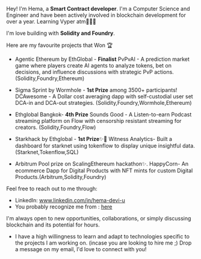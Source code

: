 Hey! I'm Hema, a **Smart Contract developer**. I'm a Computer Science and Engineer and have been actively involved in blockchain development for over a year. Learning Vyper atm👩🏽‍💻


I'm love building with **Solidity and Foundry**. 


Here are my favourite projects that Won 🏆 

- Agentic Ethereum by EthGlobal - **Finalist**
  PvPvAI - A prediction market game where players create AI agents to analyze tokens, bet on decisions, and influence discussions with strategic PvP actions. (Solidity,Foundry,Ethereum)


- Sigma Sprint by Wormhole - **1st Prize** among 3500+ participants!
  DCAwesome - A Dollar cost averaging dapp with self-custodial user set DCA-in and DCA-out strategies. (Solidity,Foundry,Wormhole,Ethereum)

- Ethglobal Bangkok-  **4th Prize**
  Sounds Good - A Listen-to-earn Podcast streaming platform on Flow with censorship resistant streaming for creators. (Solidity,Foundry,Flow)
  
- Starkhack by Ethglobal - **1st Prize**✨🥇
  Witness Analytics- Built a dashboard for starknet using tokenflow to display unique insightful data.(Starknet,Tokenflow,SQL)
  
  
- Arbitrum Pool prize on ScalingEthereum hackathon✨.
  HappyCorn- An ecommerce Dapp for Digital Products with NFT mints for custom Digital Products.(Arbitrum,Solidity,Foundry)
  



Feel free to reach out to me through:
- LinkedIn: www.linkedin.com/in/hema-devi-u
- You probably recognize me from : [here](https://www.youtube.com/channel/UCb-QvPY46LgMuuyaB3yuoAQ)
  
I'm always open to new opportunities, collaborations, or simply discussing blockchain and its potential for hours.
- I have a high willingness to learn and adapt to technologies specific to the projects I am working on. (incase you are looking to hire me ;) 
Drop a message on my email, I'd love to connect with you!
